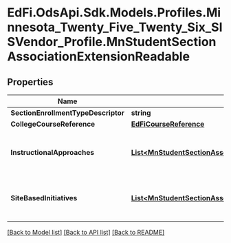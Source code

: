 # EdFi.OdsApi.Sdk.Models.Profiles.Minnesota_Twenty_Five_Twenty_Six_SISVendor_Profile.MnStudentSectionAssociationExtensionReadable

## Properties

Name | Type | Description | Notes
------------ | ------------- | ------------- | -------------
**SectionEnrollmentTypeDescriptor** | **string** | Section enrollment type. | [optional] 
**CollegeCourseReference** | [**EdFiCourseReference**](EdFiCourseReference.md) |  | [optional] 
**InstructionalApproaches** | [**List&lt;MnStudentSectionAssociationInstructionalApproachReadable&gt;**](MnStudentSectionAssociationInstructionalApproachReadable.md) | An unordered collection of studentSectionAssociationInstructionalApproaches. Instructional approach as implemented for the student section association. General purpose but intially implemented for Early Education. | [optional] 
**SiteBasedInitiatives** | [**List&lt;MnStudentSectionAssociationSiteBasedInitiativeReadable&gt;**](MnStudentSectionAssociationSiteBasedInitiativeReadable.md) | An unordered collection of studentSectionAssociationSiteBasedInitiatives. Site-based initiative as implemented for the student section association. General purpose but intially implemented for Early Education. | [optional] 

[[Back to Model list]](../README.md#documentation-for-models) [[Back to API list]](../README.md#documentation-for-api-endpoints) [[Back to README]](../README.md)


